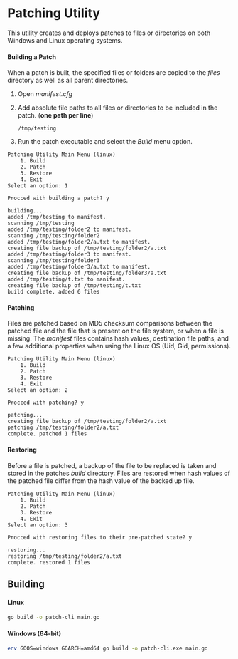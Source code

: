 # Patching Utility

This utility creates and deploys patches to files or directories on both Windows and Linux operating systems.

#### Building a Patch

When a patch is built, the specified files or folders are copied to the _files_ directory as well as all parent directories.

1. Open _manifest.cfg_ 

2. Add absolute file paths to all files or directories to be included in the patch. (__one path per line__)

   ```
   /tmp/testing
   ```

3. Run the patch executable and select the _Build_ menu option.

```
Patching Utility Main Menu (linux)
	1. Build
	2. Patch
	3. Restore
	4. Exit
Select an option: 1

Procced with building a patch? y

building...
added /tmp/testing to manifest.
scanning /tmp/testing
added /tmp/testing/folder2 to manifest.
scanning /tmp/testing/folder2
added /tmp/testing/folder2/a.txt to manifest.
creating file backup of /tmp/testing/folder2/a.txt
added /tmp/testing/folder3 to manifest.
scanning /tmp/testing/folder3
added /tmp/testing/folder3/a.txt to manifest.
creating file backup of /tmp/testing/folder3/a.txt
added /tmp/testing/t.txt to manifest.
creating file backup of /tmp/testing/t.txt
build complete. added 6 files
```

#### Patching

Files are patched based on MD5 checksum comparisons between the patched file and the file that is present on the file system, or when a file is missing. The _manifest_ files contains hash values, destination file paths, and a few additional properties when using the Linux OS (Uid, Gid, permissions).

```
Patching Utility Main Menu (linux)
	1. Build
	2. Patch
	3. Restore
	4. Exit
Select an option: 2

Procced with patching? y

patching...
creating file backup of /tmp/testing/folder2/a.txt
patching /tmp/testing/folder2/a.txt
complete. patched 1 files
```

#### Restoring

Before a file is patched, a backup of the file to be replaced is taken and stored in the patches _build_ directory. Files are restored when hash values of the patched file differ from the hash value of the backed up file.

```
Patching Utility Main Menu (linux)
	1. Build
	2. Patch
	3. Restore
	4. Exit
Select an option: 3

Procced with restoring files to their pre-patched state? y

restoring...
restoring /tmp/testing/folder2/a.txt
complete. restored 1 files
```



## Building

#### Linux

```bash
go build -o patch-cli main.go
```

#### Windows (64-bit)

```bash
env GOOS=windows GOARCH=amd64 go build -o patch-cli.exe main.go
```